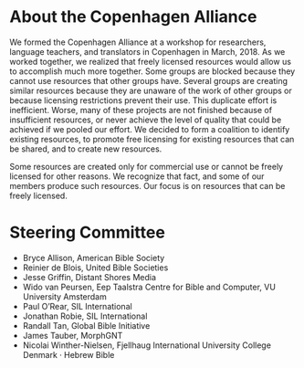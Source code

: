 # About the Copenhagen Alliance

We formed the Copenhagen Alliance at a workshop for researchers, language teachers, and translators in Copenhagen in March, 2018.  As we worked together, we realized that freely licensed resources would allow us to accomplish much more together. Some groups are blocked because they cannot use resources that other groups have. Several groups are creating similar resources because they are unaware of the work of other groups or because licensing restrictions prevent their use. This duplicate effort is inefficient.  Worse, many of these projects are not finished because of insufficient resources, or never achieve the level of quality that could be achieved if we pooled our effort.  We decided to form a coalition to identify existing resources, to promote free licensing for existing resources that can be shared, and to create new resources.

Some resources are created only for commercial use or cannot be freely licensed for other reasons.  We recognize that fact, and some of our members produce such resources. Our focus is on resources that can be freely licensed.

# Steering Committee

- Bryce Allison, American Bible Society
- Reinier de Blois, United Bible Societies
- Jesse Griffin, Distant Shores Media
- Wido van Peursen, Eep Taalstra Centre for Bible and Computer, VU University Amsterdam
- Paul O’Rear, SIL International
- Jonathan Robie, SIL International
- Randall Tan, Global Bible Initiative
- James Tauber, MorphGNT
- Nicolai Winther-Nielsen, Fjellhaug International University College Denmark · Hebrew Bible
